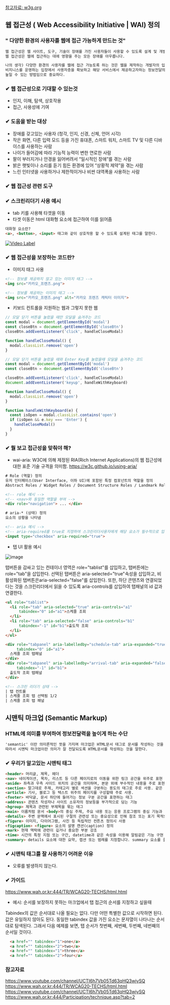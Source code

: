 [참고자료: w3g.org](https://www.w3.org/WAI/fundamentals/accessibility-intro/ko#what)


## 웹 접근성 ( Web Accessibility Initiative | WAI) 정의
### " 다양한 환경의 사용자를 웹에 접근 가능하게 만드는 것"
```markdown
웹 접근성은 웹 사이트, 도구, 기술이 장애를 가진 사용자들이 사용할 수 있도록 설계 및 개발된 것을 말합니다.
웹 접근성은 웹에 접근하는 데에 영향을 주는 모든 장애를 아우릅니다.
```
```markdown
나의 생각) 다양한 환경의 사용자를 웹에 접근 가능토록 하는 것은 웹을 제작하는 개발자의 입장이나
비지니스를 운영하는 입장에서 사용자층을 확보하고 해당 서비스에서 제공하고자하는 정보전달의 정확성을
높일 수 있는 방법임으로 중요하다.
```

### ✔ 웹 접근성으로 기대할 수 있는것
- 인지, 이해, 탐색, 상호작용
- 접근, 사용성에 기여

### ✔ 도움을 받는 대상
- 장애를 갖고있는 사용자 (청각, 인지, 신경, 신체, 언어 시각)
- 작은 화면, 다른 입력 모드 등을 가진 휴대폰, 스마트 워치, 스마트 TV 및 다른 디바이스를 사용하는 사람
- 나이가 들어감에 따라 기능적 능력이 변한 연로한 사람
- 팔이 부러지거나 안경을 잃어버려서 “일시적인 장애”를 겪는 사람
- 밝은 햇빛이나 소리를 듣기 힘든 환경에 있어 “상황적 제약”을 겪는 사람
- 느린 인터넷을 사용하거나 제한적이거나 비싼 대역폭을 사용하는 사람

### ✔ 웹 접근성 관련 도구

### ✔ 스크린리더기 사용 예시

- tab 키를 사용해 타겟을 이동
- 타겟 이동은 html 대화형 요소에 접근하여 이를 읽어줌
```html
대화형 요소란?
<a>, <button>, <input> 태그와 같이 상호작용 할 수 있도록 설계된 태그를 말한다.
```

[![Video Label](https://i.ytimg.com/vi/xToJhmAJYCE/hq720.jpg?sqp=-oaymwEcCNAFEJQDSFXyq4qpAw4IARUAAIhCGAFwAcABBg==&rs=AOn4CLAAA80MgXdJgYxyryCaE1zQzHnyEA)](https://youtu.be/xToJhmAJYCE?t=397)

### ✔ 웹 접근성을 보장하는 코드란?

- 이미지 태그 사용
```html
<!-- 정보를 제공하지 않고 있는 이미지 태그 -->
<img src="카카오_프렌즈.png">

<!-- 정보를 제공하는 이미지 태그 -->
<img src="카카오_프렌즈.png" alt="카카오 프렌즈 캐릭터 이미지">
```

- 키보드 컨트롤을 지원하는 웹과 그렇지 못한 웹

```javascript
// 모달 닫기 버튼을 눌렀을 때만 모달을 숨겨주는 코드
const modal = document.getElementById('modal')
const closeBtn = document.getElementById('closeBtn')
closeBtn.addEventListener('click', handleCloseModal)

function handleCloseModal() {
  modal.classList.remove('open')
}
```

```javascript
// 모달 닫기 버튼을 눌렀을 때와 Enter Key를 눌렀을때 모달을 숨겨주는 코드
const modal = document.getElementById('modal')
const closeBtn = document.getElementById('closeBtn')

closeBtn.addEventListener('click', handleCloseModal)
document.addEventListener('keyup', handleWithKeyboard)

function handleCloseModal() {
  modal.classList.remove('open')
}

function handleWithKeyboard(e) {
  const isOpen = modal.classList.contains('open')
  if (isOpen && e.key === 'Enter') {
    handleCloseModal()
  }
}
```

### ✔ 뭘 보고 접근성을 맞춰야 해?
- wai-aria: W3C에 의해 제정된 RIA(Rich Internet Applications)의 웹 접근성에 대한 표준 기술 규격을 의미함.
  https://w3c.github.io/using-aria/

```html
# Role (역할) 정의
유저 인터페이스(User Interface, 이하 UI)에 포함된 특정 컴포넌트의 역할을 정의
Abstract Roles / Widget Roles / Document Structure Roles / Landmark Roles로 분류됨

<!-- role 예시 -->
<!-- <nav>와 동일한 역할을 부여 -->
<div role="navigation"> ... </div>

# aria-* (상태) 정의
요소의 상황을 나타냄

<!-- aria 예시 -->
<!-- aria-required를 true로 지정하여 스크린리더사용자에게 해당 요소가 필수적으로 입력되어야 함을 전달. -->
<input type="checkbox" aria-required="true">

```

- 탭 UI 활용 예시

![image](https://aoa.gitbook.io/~/files/v0/b/gitbook-28427.appspot.com/o/assets%2F-LL2w96d4fwoeh4NDyDr%2F-LS-1kqajIM84kQcjxgb%2F-LS-2avIxn8GspegEUQU%2Fimage.png?alt=media&token=35df5e07-2e55-41e7-9933-a88647274b88)

탭버튼을 감싸고 있는 컨테이너 영역은 role="tablist"를 삽입하고, 탭버튼에는 role="tab"을 삽입한다. 선택된 탭버튼은 aria-selected="true"속성을 삽입하고, 비활성화된 탭버튼은aria-selected="false"를 삽입한다.
또한, 하단 콘텐츠와 연결되었다는 것을 스크린리더에서 읽을 수 있도록 aria-controls를 삽입하여 탭패널의 id 값과 연결한다.

```html
<ul role="tablist">
  <li role="tab" aria-selected="true" aria-controls="a1"
      tabindex="0" id="a1">스케줄 조회
  </li>
  <li role="tab" aria-selected="false" aria-controls="b1"
      tabindex="-1" id="b1">출도착 조회
  </li>
</ul>

<div role="tabpanel" aria-labelledby="schedule-tab" aria-expanded="true"
     tabindex="0" id="a1">
  스케줄 조회 탭패널
</div>
<div role="tabpanel" aria-labelledby="arrival-tab" aria-expanded="false"
     tabindex="-1" id="b1">
  출도착 조회 탭패널
</div>
```

```html
<!-- 스크린 리더기 상태 -->
| 탭 컨트롤
| 스케줄 조회 탭 선택됨 1/2
| 스케줄 조회 탭 패널
```

## 시맨틱 마크업 (Semantic Markup)
### HTML에 의미를 부여하여 정보전달력을 높이게 하는 수단
```html
'semantic' 이란 의미론적인 뜻을 가지며 마크업은 HTML문서 태그로 문서를 작성하는 것을 말한다. 
따라서 시멘틱 마크업이란 의미가 잘 전달되도록 HTML문서를 작성하는 것을 말한다.
```
### ✔ 우리가 알고있는 시맨틱 태그
```html
<header> 머리글, 제목, 헤더
<nav> 네이게이션, 목차, 리스트 등 다른 페이지로의 이동을 위한 링크 공간을 위주로 표현
<aside> 좌측과 우측 사이드 위치의 공간을 의미하며, 본문 외에 부수적인 내용을 주로 표현하는 태그
<section> 말그데로 주제, 카테고리 별로 섹션을 구분하는 용도의 태그로 주로 사용. 같은 테마를 가진 여러개의 콘텐츠의 그룹화
<article> 기사, 블로그 등 텍스트 위주의 페이지를 구성할때 주로 사용.
<footer> 바닥글, 문서 하단에 들어가는 정보 구분 공간을 표현하는 태그
<address> 콘텐츠 작성자나 사이트 소유자의 정보등을 부가적으로 담는 기능
<hgroup> 제목과 관련된 부제목을 묶는 태그
<main> 이름처럼 문서 <body>의 중심 주제, 주요 내용 또는 응용 프로그램의 중심 기능과 직접 관련되어나 확장되는 콘텐츠를 나타낸다.
<details> 주변 문맥에서 표시된 구절의 관련성 또는 중요성으로 인해 참조 또는 표기 목적으로 표시되거나 강조된 텍스트를 나타냅니다.
<figure> 이미지, 다이어그램, 사진 등 독립적인 컨튼츠 정의시 사용
<figcaption> <figure> 요소의 설명 캔션(caption) 정의
<mark> 현재 맥락에 관련이 깊거나 중요한 부분 강조
<time> 시간의 특정 지점 또는 구간, datetime과 같은 속성을 이용해 알림같은 기능 구현
<summary> details 요소에 대한 요약, 캡션 또는 범례를 지정합니다. summary 요소를 클릭하면 상위 details 요소의 상태가 열리고 닫힙니다.
```

### ✔ 시맨틱 태그를 잘 사용하기 어려운 이유

- 오류를 발생하지 않는다.

### ✔ 가이드
https://www.wah.or.kr:444/TR/WCAG20-TECHS/html.html

- 예시: 순서를 보장하지 못하는 마크업에서 탭 접근의 순서를 지정하고 싶을때

Tabindex의 값은 순서대로 나올 필요는 없다. 다만 어떤 특별한 값으로 시작하면 된다. 
값은 유일하지 않아도 된다. 동일한 tabindex 값을 가진 요소는 문자열이 나타나는 순서대로 탐색된다. 
그래서 다음 예제를 보면, 탭 순서가 첫번째, 세번째, 두번째, 네번째의 순서일 것이다.
```html
  <a href="" tabindex="1">one</a>
  <a href="" tabindex="2">two</a>
  <a href="" tabindex="1">three</a>
  <a href="" tabindex="2">four</a>  
```

### 참고자료
https://www.youtube.com/channel/UCTI6h7Vb05Td63qHQ3wjySQ
https://www.wah.or.kr:444/TR/WCAG20-TECHS/html.html
https://www.youtube.com/channel/UCTI6h7Vb05Td63qHQ3wjySQ
https://www.wah.or.kr:444/Participation/technique.asp?tab=2